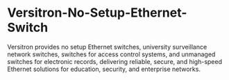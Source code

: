 # Versitron-No-Setup-Ethernet-Switch
Versitron provides no setup Ethernet switches, university surveillance network switches, switches for access control systems, and unmanaged switches for electronic records, delivering reliable, secure, and high-speed Ethernet solutions for education, security, and enterprise networks.
